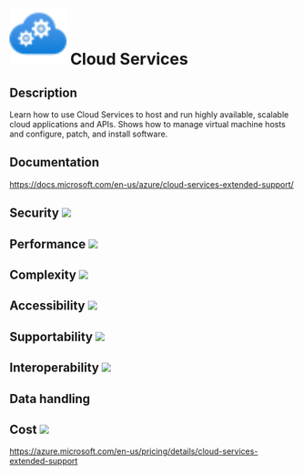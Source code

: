 # <img src ="../img/Cloud Services.svg" width=100 /> Cloud Services                 



## Description										
Learn how to use Cloud Services to host and run highly available, scalable cloud applications and APIs. Shows how to manage virtual machine hosts and configure, patch, and install software.



## Documentation
https://docs.microsoft.com/en-us/azure/cloud-services-extended-support/


## Security		<img src="../img/star.png" width=100 />  



## Performance		<img src="../img/star.png" width=100 />


	
## Complexity		<img src="../img/star.png" width=100 />



## Accessibility		<img src="../img/star.png" width=100 />



## Supportability		<img src="../img/star.png" width=100 />



## Interoperability		<img src="../img/star.png" width=100 />



## Data handling



## Cost 		<img src="../img/star.png" width=100 />

https://azure.microsoft.com/en-us/pricing/details/cloud-services-extended-support




